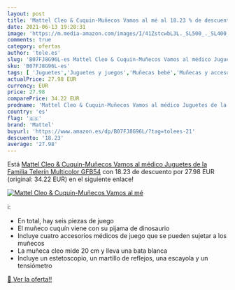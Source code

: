 ```yaml
---
layout: post
title: 'Mattel Cleo & Cuquin-Muñecos Vamos al mé al 18.23 % de descuento'
date: 2021-06-13 19:28:31
image: 'https://m.media-amazon.com/images/I/41ZstcwbL3L._SL500_._SL400_.jpg'
comments: true
category: ofertas
author: 'tole.es'
slug: 'B07FJ8G96L-es Mattel Cleo & Cuquin-Muñecos Vamos al médico Juguetes de...'
sku: 'B07FJ8G96L-es'
tags: [ 'Juguetes','Juguetes y juegos','Muñecas bebé','Muñecas y accesorios','juguetes','mattel', ]
actualPrice: 27.98 EUR
currency: EUR
price: 27.98
comparePrice: 34.22 EUR
prodname: 'Mattel Cleo & Cuquin-Muñecos Vamos al médico Juguetes de la Familia Telerín  Multicolor GFB54'
country: 'es'
flag: '🇪🇸'
brand: 'Mattel'
buyurl: 'https://www.amazon.es/dp/B07FJ8G96L/?tag=tolees-21'
descuento: '18.23'
average: '27.98'
---
```


Está [Mattel Cleo & Cuquin-Muñecos Vamos al médico Juguetes de la Familia Telerín  Multicolor GFB54](https://www.amazon.es/dp/B07FJ8G96L/?tag=tolees-21) con 18.23 de descuento por 27.98 EUR (original: 34.22 EUR) en el siguiente enlace!

[![Mattel Cleo & Cuquin-Muñecos Vamos al mé](https://m.media-amazon.com/images/I/41ZstcwbL3L._SL500_._SL400_.jpg)](https://www.amazon.es/dp/B07FJ8G96L/?tag=tolees-21)

ℹ️:

- En total, hay seis piezas de juego
- El muñeco cuquín viene con su pijama de dinosaurio
- Incluye cuatro accesorios médicos de juego que se pueden sujetar a los muñecos
- La muñeca cleo mide 20 cm y lleva una bata blanca
- Incluye un estetoscopio, un martillo de reflejos, una escayola y un tensiómetro

[🛒 Ver la oferta!!](https://www.amazon.es/dp/B07FJ8G96L/?tag=tolees-21)
